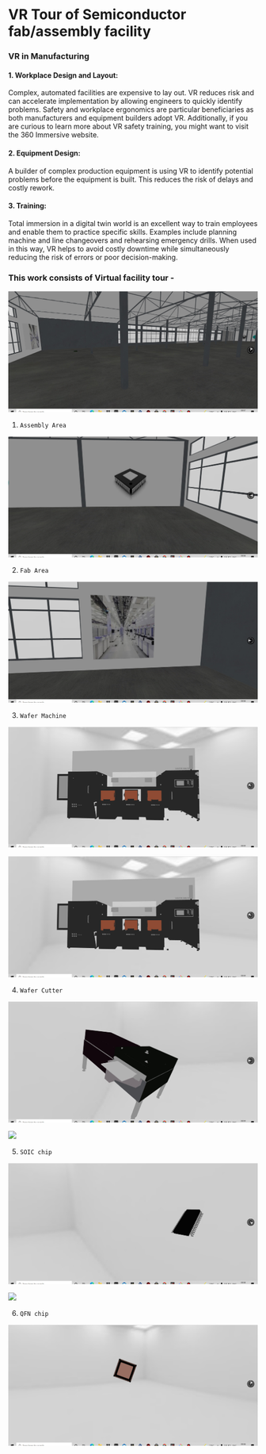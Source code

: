 # VR Tour of Semiconductor fab/assembly facility

### VR in Manufacturing

#### 1. Workplace Design and Layout: 
Complex, automated facilities are expensive to lay out. VR reduces risk and can accelerate implementation by allowing engineers to quickly identify problems. Safety and workplace ergonomics are particular beneficiaries as both manufacturers and equipment builders adopt VR. Additionally, if you are curious to learn more about VR safety training, you might want to visit the 360 Immersive website.

#### 2. Equipment Design: 
A builder of complex production equipment is using VR to identify potential problems before the equipment is built. This reduces the risk of delays and costly rework.

#### 3. Training: 
Total immersion in a digital twin world is an excellent way to train employees and enable them to practice specific skills. Examples include planning machine and line changeovers and rehearsing emergency drills. When used in this way, VR helps to avoid costly downtime while simultaneously reducing the risk of errors or poor decision-making.

### This work consists of Virtual facility tour - 

![](Images/warehouse.jpg)

1. `Assembly Area`

![](Images/Assembly.jpg)

2. `Fab Area`

![](Images/FabArea.jpg)


3. `Wafer Machine`

![](Images/WaferFab.jpg)

![](Images/WaferFab.jpg)

4. `Wafer Cutter`

![](Images/WafferCut.jpg)

![](Images/WaferCut.gif)

5. `SOIC chip`

![](Images/SOIC.jpg)

![](Images/SOICVideo.jpg)

6. `QFN chip`

![](Images/QFN.jpg)

